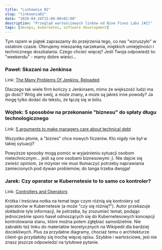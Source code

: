 ```yaml
---
title: "Linkownia 02"
slug: "linkownia02"
date: "2020-04-24T15:00:00+02:00"
description: "Przegląd wartościowych linków od Nine Fives Labs [#2]"
tags: [devops, kubernetes, software development]
---
```


Tym razem w piątek zapraszamy do przejrzenia tego, co nas "wzruszyło" w ostatnim czasie. Oferujemy mieszankę narzekania, miękkich umiejętności i technicznego doszkalania. Czego chcieć więcej? Jeśli Twoja odpowiedż to: "weekendu" - mamy dobre wieści...
<!--more--> 

### Paweł: Skazani na Jenkinsa

Link: [The Many Problems Of Jenkins, Reloaded](https://medium.com/@eldermael/the-many-problems-of-jenkins-reloaded-371e2769320c)

Dlaczego tak wiele firm kończy z Jenkinsem, mimo że większość ludzi ma go dość? Wróg ale swój, a może znany, a może są jakieś inne powody? Ja mogę tylko dodać do tekstu, że łączę się w bólu.


### Wojtek: 5 sposobów na przekonanie "biznesu" do spłaty długu technologicznego

Link: [5 arguments to make managers care about technical debt](https://understandlegacycode.com/blog/5-arguments-to-make-managers-care-about-technical-debt/)

Wszystko płonie, a "biznes" chce nowych ficzerów. Kto nigdy nie był w takiej sytuacji?

Powyższe sposoby mogą pomóc w wyjaśnieniu sytuacji osobom nietechnicznym... jeśli są one osobami biznesowymi ;). Nie dajcie się zwieść opiniom, że inżynier nie musi tłumaczyć potrzeby naprawiania zamiecionych pod dywan problemów, do tanga trzeba dwojga!


### Jarek: Czy operator w Kubernetesie to to samo co kontroler?

Link: [Controllers and Operators](https://octetz.com/docs/2019/2019-10-13-controllers-and-operators/)

Krótka i treściwa notka na temat tego czym różnią się kontrolery od operatorów w Kubernetesie (a może "czy się różnią?"). Autor przekazuje dokładnie tyle informacji, ile potrzeba, by zrozumieć temat, podając jednocześnie sporo haseł odnoszących się do Kubernetesowych koncepcji kontrolowania stanu, które można potem zgłębiać samodzielnie. Nie zabrakło też linku do materiałów teoretycznych na Wikipedii dla bardziej dociekliwych. Plus za przydatne diagramy, chociaż temu o architekturze client-go przydałoby się trochę więcej opisu. Szybkie i wartościowe, jeśi nie znasz jeszcze odpowiedzi na tytułowe pytanie.

